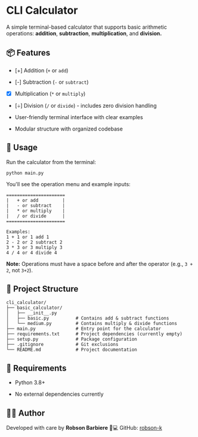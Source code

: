 # CLI Calculator

A simple terminal-based calculator that supports basic arithmetic operations: **addition**, **subtraction**, **multiplication**, and **division.**


## 📦 Features

- [+] Addition (```+``` or ```add```)

- [-] Subtraction (```-``` or ```subtract```)
 
- [x] Multiplication (```*``` or ```multiply```)

- [÷] Division (```/``` or ```divide```) - includes zero division handling

- User-friendly terminal interface with clear examples

- Modular structure with organized codebase

## 🚀 Usage

Run the calculator from the terminal:
```
python main.py
```

You'll see the operation menu and example inputs:
```
======================
|   + or add         |
|   - or subtract    |
|   * or multiply    |
|   / or divide      |
======================

Examples:
1 + 1 or 1 add 1
2 - 2 or 2 subtract 2
3 * 3 or 3 multiply 3
4 / 4 or 4 divide 4
```
**Note:** Operations must have a space before and after the operator (e.g., ```3 + 2```, not ```3+2```).

## 📁 Project Structure

```
cli_calculator/
├── basic_calculator/
│   ├── __init__.py
│   ├── basic.py          # Contains add & subtract functions
│   └── medium.py         # Contains multiply & divide functions
├── main.py               # Entry point for the calculator
├── requirements.txt      # Project dependencies (currently empty)
├── setup.py              # Package configuration
├── .gitignore            # Git exclusions
└── README.md             # Project documentation
```

## 📜 Requirements

- Python 3.8+

- No external dependencies currently

## 👨‍💻 Author 

Developed with care by **Robson Barbiere** 🧠💻 GitHub: [robson-k](https://github.com/robson-k)